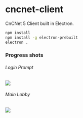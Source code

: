 # cncnet-client
CnCNet 5 Client built in Electron.

```bash
npm install
npm install -g electron-prebuilt
electron .
```
### Progress shots
###### Login Prompt
![](http://i.imgur.com/syULMuv.png)

###### Main Lobby

![](http://i.imgur.com/SWcOBid.png)
